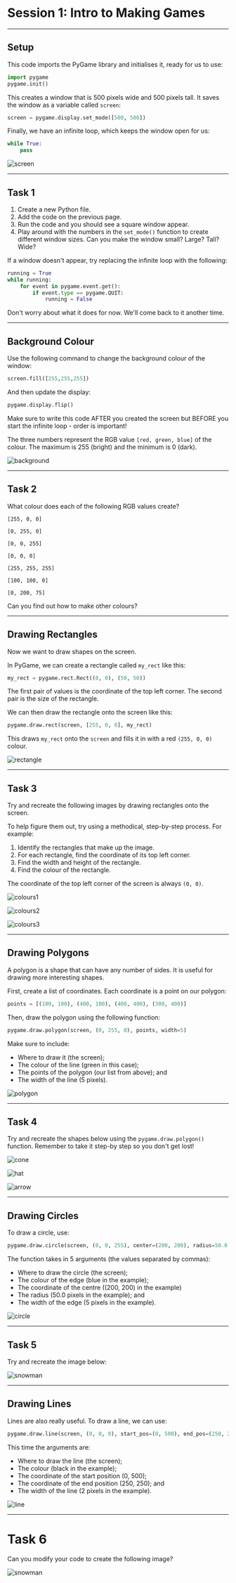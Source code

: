# Session 1: Intro to Making Games

---

## Setup

This code imports the PyGame library and initialises it, ready for us to use:

```python
import pygame
pygame.init()
```

This creates a window that is 500 pixels wide and 500 pixels tall. It saves the window as a variable called `screen`:

```python
screen = pygame.display.set_mode([500, 500])
```

Finally, we have an infinite loop, which keeps the window open for us:

```python
while True:
    pass
```

![screen](/images/screen.png)

---

## Task 1

1. Create a new Python file.
2. Add the code on the previous page.
3. Run the code and you should see a square window appear.
4. Play around with the numbers in the `set_mode()` function to create different window sizes. Can you make the window small? Large? Tall? Wide?

If a window doesn't appear, try replacing the infinite loop with the following:

```python
running = True
while running:
    for event in pygame.event.get():
        if event.type == pygame.QUIT:
            running = False
```

Don't worry about what it does for now. We'll come back to it another time.

---

## Background Colour

Use the following command to change the background colour of the window:

```python
screen.fill([255,255,255])
```

And then update the display:

```python
pygame.display.flip()
```

Make sure to write this code AFTER you created the screen but BEFORE you start the infinite loop - order is important!

The three numbers represent the RGB value `[red, green, blue]` of the colour. The maximum is 255 (bright) and the minimum is 0 (dark).

![background](/images/filled_screen.png)

---

## Task 2

What colour does each of the following RGB values create?

`[255, 0, 0]`

`[0, 255, 0]`

`[0, 0, 255]`

`[0, 0, 0]`

`[255, 255, 255]`

`[100, 100, 0]`

`[0, 200, 75]`

Can you find out how to make other colours?

---

## Drawing Rectangles

Now we want to draw shapes on the screen.

In PyGame, we can create a rectangle called `my_rect` like this:

```python
my_rect = pygame.rect.Rect((0, 0), (50, 50))
```

The first pair of values is the coordinate of the top left corner. The second pair is the size of the rectangle.

We can then draw the rectangle onto the screen like this:

```python
pygame.draw.rect(screen, [255, 0, 0], my_rect)
```

This draws `my_rect` onto the `screen` and fills it in with a red `(255, 0, 0)` colour.

![rectangle](/images/rectangle.png)

---

## Task 3

Try and recreate the following images by drawing rectangles onto the screen.

To help figure them out, try using a methodical, step-by-step process. For example:

1. Identify the rectangles that make up the image.
2. For each rectangle, find the coordinate of its top left corner.
3. Find the width and height of the rectangle.
4. Find the colour of the rectangle.

The coordinate of the top left corner of the screen is always `(0, 0)`.

![colours1](/images/colours1.png)

![colours2](/images/colours2.png)

![colours3](/images/colours3.png)

---

## Drawing Polygons

A polygon is a shape that can have any number of sides. It is useful for drawing more interesting shapes.

First, create a list of coordinates. Each coordinate is a point on our polygon:

```python
points = [(100, 100), (400, 100), (400, 400), (300, 400)]
```

Then, draw the polygon using the following function:

```python
pygame.draw.polygon(screen, (0, 255, 0), points, width=5)
```

Make sure to include:

* Where to draw it (the screen);
* The colour of the line (green in this case);
* The points of the polygon (our list from above); and
* The width of the line (5 pixels).

![polygon](/images/polygon.png)

---

## Task 4

Try and recreate the shapes below using the `pygame.draw.polygon()` function. Remember to take it step-by step so you don't get lost!

![cone](/images/pink_cone.png)

![hat](/images/hat.png)

![arrow](/images/arrow.png)

---

## Drawing Circles

To draw a circle, use:

```python
pygame.draw.circle(screen, (0, 0, 255), center=(200, 200), radius=50.0, width=5)
```

The function takes in 5 arguments (the values separated by commas):
* Where to draw the circle (the screen);
* The colour of the edge (blue in the example);
* The coordinate of the centre ((200, 200) in the example)
* The radius (50.0 pixels in the example); and
* The width of the edge (5 pixels in the example).

![circle](/images/blue_circle.png)

---

## Task 5

Try and recreate the image below:

![snowman](/images/snowman.png)

---

## Drawing Lines

Lines are also really useful. To draw a line, we can use:

```python
pygame.draw.line(screen, (0, 0, 0), start_pos=(0, 500), end_pos=(250, 250), width=2)
```

This time the arguments are:
* Where to draw the line (the screen);
* The colour (black in the example);
* The coordinate of the start position (0, 500);
* The coordinate of the end position (250, 250); and
* The width of the line (2 pixels in the example).

![line](/images/diagonal_line.png)

---

# Task 6

Can you modify your code to create the following image?

![snowman](/images/snowman2.png)
